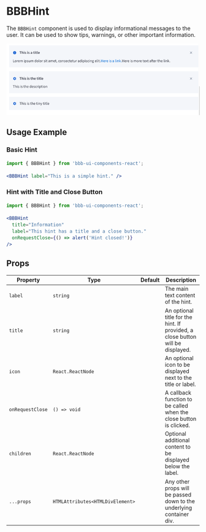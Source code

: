 # BBBHint

The `BBBHint` component is used to display informational messages to the user. It can be used to show tips, warnings, or other important information.

![Demo](assets/example.png)

## Usage Example

### Basic Hint

```jsx
import { BBBHint } from 'bbb-ui-components-react';

<BBBHint label="This is a simple hint." />
```

### Hint with Title and Close Button

```jsx
import { BBBHint } from 'bbb-ui-components-react';

<BBBHint
  title="Information"
  label="This hint has a title and a close button."
  onRequestClose={() => alert('Hint closed!')}
/>
```

## Props

| Property         | Type                             | Default | Description                                                                          |
| ---------------- | -------------------------------- | ------- | ------------------------------------------------------------------------------------ |
| `label`          | `string`                         |         | The main text content of the hint.                                                   |
| `title`          | `string`                         |         | An optional title for the hint. If provided, a close button will be displayed.       |
| `icon`           | `React.ReactNode`                |         | An optional icon to be displayed next to the title or label.                         |
| `onRequestClose` | `() => void`                     |         | A callback function to be called when the close button is clicked.                   |
| `children`       | `React.ReactNode`                |         | Optional additional content to be displayed below the label.                         |
| `...props`       | `HTMLAttributes<HTMLDivElement>` |         | Any other props will be passed down to the underlying container div.                 |
